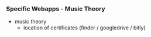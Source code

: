 ### Specific Webapps - Music Theory
- music theory
   - location of certificates (finder / googledrive / bitly)
